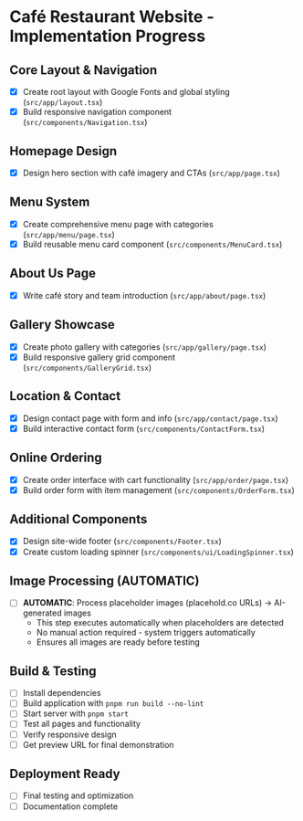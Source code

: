 # Café Restaurant Website - Implementation Progress

## Core Layout & Navigation
- [x] Create root layout with Google Fonts and global styling (`src/app/layout.tsx`)
- [x] Build responsive navigation component (`src/components/Navigation.tsx`)

## Homepage Design
- [x] Design hero section with café imagery and CTAs (`src/app/page.tsx`)

## Menu System
- [x] Create comprehensive menu page with categories (`src/app/menu/page.tsx`)
- [x] Build reusable menu card component (`src/components/MenuCard.tsx`)

## About Us Page
- [x] Write café story and team introduction (`src/app/about/page.tsx`)

## Gallery Showcase
- [x] Create photo gallery with categories (`src/app/gallery/page.tsx`)
- [x] Build responsive gallery grid component (`src/components/GalleryGrid.tsx`)

## Location & Contact
- [x] Design contact page with form and info (`src/app/contact/page.tsx`)
- [x] Build interactive contact form (`src/components/ContactForm.tsx`)

## Online Ordering
- [x] Create order interface with cart functionality (`src/app/order/page.tsx`)
- [x] Build order form with item management (`src/components/OrderForm.tsx`)

## Additional Components
- [x] Design site-wide footer (`src/components/Footer.tsx`)
- [x] Create custom loading spinner (`src/components/ui/LoadingSpinner.tsx`)

## Image Processing (AUTOMATIC)
- [ ] **AUTOMATIC**: Process placeholder images (placehold.co URLs) → AI-generated images
  - This step executes automatically when placeholders are detected
  - No manual action required - system triggers automatically
  - Ensures all images are ready before testing

## Build & Testing
- [ ] Install dependencies
- [ ] Build application with `pnpm run build --no-lint`
- [ ] Start server with `pnpm start`
- [ ] Test all pages and functionality
- [ ] Verify responsive design
- [ ] Get preview URL for final demonstration

## Deployment Ready
- [ ] Final testing and optimization
- [ ] Documentation complete